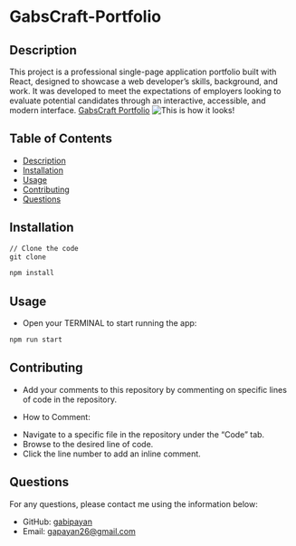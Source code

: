 # GabsCraft-Portfolio

## Description

This project is a professional single-page application portfolio built with React, designed to showcase a web developer’s skills, background, and work. It was developed to meet the expectations of employers looking to evaluate potential candidates through an interactive, accessible, and modern interface. [GabsCraft Portfolio](https://atmospredict.onrender.com)
![This is how it looks!](https://github.com/user-attachments/assets/d5970bb6-b1e4-4c6a-98b0-26be27034446)


## Table of Contents
- [Description](#description)
- [Installation](#installation)
- [Usage](#usage)
- [Contributing](#contributing)
- [Questions](#questions)

##  Installation 

```md
// Clone the code
git clone 
```
```bash
npm install
```

## Usage

* Open your TERMINAL to start running the app:

```bash
npm run start
```

 ##  Contributing
* Add your comments to this repository by commenting on specific lines of code in the repository.

* How to Comment:
- Navigate to a specific file in the repository under the “Code” tab.
- Browse to the desired line of code.
- Click the line number to add an inline comment.

 ##  Questions
For any questions, please contact me using the information below:
- GitHub: [gabipayan](https://github.com/gabipayan)
- Email: [gapayan26@gmail.com](gapayan26@gmail.com)
 


